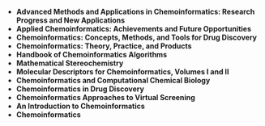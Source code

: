 <ul>

                             

 <li><b><a target="_blank" href="https://github.com/manjunath5496/Chemoinformatics-Books/blob/master/chem(1).pdf" style="text-decoration:none;">Advanced Methods and Applications in Chemoinformatics: Research Progress and New Applications</a></b></li>

 <li><b><a target="_blank" href="https://github.com/manjunath5496/Chemoinformatics-Books/blob/master/chem(2).pdf" style="text-decoration:none;">Applied Chemoinformatics: Achievements and Future Opportunities</a></b></li>

<li><b><a target="_blank" href="https://github.com/manjunath5496/Chemoinformatics-Books/blob/master/chem(3).pdf" style="text-decoration:none;">Chemoinformatics: Concepts, Methods, and Tools for Drug Discovery</a></b></li>
 <li><b><a target="_blank" href="https://github.com/manjunath5496/Chemoinformatics-Books/blob/master/chem(4).pdf" style="text-decoration:none;">Chemoinformatics: Theory, Practice, and Products</a></b></li>                              
<li><b><a target="_blank" href="https://github.com/manjunath5496/Chemoinformatics-Books/blob/master/chem(5).pdf" style="text-decoration:none;">Handbook of Chemoinformatics Algorithms</a></b></li>
<li><b><a target="_blank" href="https://github.com/manjunath5496/Chemoinformatics-Books/blob/master/chem(6).pdf" style="text-decoration:none;">Mathematical Stereochemistry</a></b></li>
 <li><b><a target="_blank" href="https://github.com/manjunath5496/Chemoinformatics-Books/blob/master/chem(7).pdf" style="text-decoration:none;">Molecular Descriptors for Chemoinformatics, Volumes I and II</a></b></li>

 <li><b><a target="_blank" href="https://github.com/manjunath5496/Chemoinformatics-Books/blob/master/chem(8).pdf" style="text-decoration:none;"> Chemoinformatics and Computational Chemical Biology </a></b></li>
   <li><b><a target="_blank" href="https://github.com/manjunath5496/Chemoinformatics-Books/blob/master/chem(9).pdf" style="text-decoration:none;">Chemoinformatics in Drug Discovery</a></b></li>
  
   
 <li><b><a target="_blank" href="https://github.com/manjunath5496/Chemoinformatics-Books/blob/master/chem(10).pdf" style="text-decoration:none;">Chemoinformatics Approaches to Virtual Screening</a></b></li>                              
<li><b><a target="_blank" href="https://github.com/manjunath5496/Chemoinformatics-Books/blob/master/chem(11).pdf" style="text-decoration:none;">An Introduction to Chemoinformatics</a></b></li>
<li><b><a target="_blank" href="https://github.com/manjunath5496/Chemoinformatics-Books/blob/master/chem(12).pdf" style="text-decoration:none;">Chemoinformatics</a></b></li>

 </ul>

